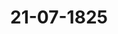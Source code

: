 ---  
schema: default  
title: 21-07-1825  
organization: Team Charlie  
notes: "<p>Description</p><p>Achtzehnte Sizung.

Geschehen, Frankfurt den 2. Juli 1825.

In Gegenwart

eer in ver 17. Sigung unwesenden,

mit Hinzutritt des Großherzöglich-hessischen Herrn Gesandten, Freiherrn von Gruben.</p><p>§.83</p><p>Einreichungs-Protokoll.

In der heutigen Sitzung wurden zwei Separat-Protokolle aufgenommen, und die Eingaben

Num. 48, eingereicht am 13. Juli, von Schubert aus Bühl, erneuertes Gesuch

wegen Auszahlung des Carenzquthabens von 150 Fl. und eines Pensions

rückstandes von 225 Fl. seines verstorbenen Vaters, des Reichskammergerichts-

Canzlisten Schubert.

Num. 49, einger. am 21. d. M., von Johann Rehorn aus Wehlar, im Namen

sämmtlicher Reichskammergerichtsboten, Gesuch um Bewilligung eines

Vorschusses aus der kammergerichtlichen Sustentationscasse.

Rum. 50, einger. am 21. d. M., von sämmtlichen Reichslammergerichtsboten,

erneuertes Gesuch wegen ihrer Pensionsangelegenheit.

Num. 51, einger. am 21. d. M., von Franz Dittlinger aus Wehlar, Reichskammer-

gerichtebote, Gesuch um Pensionsergänzung.

an die Commission für die reichskammergerichtlichen Angelegenheiten verwiesen.

Folgen die Unterschriften.

Protok. d. d. Bandetoos. XVII. 80.</p>"  
resources:  
- format: png  
  name: Page77[0-83].png  
  url: ../../data_img/Protokolle_BV_17_1825/21-07-1825/Page77[0-83].png  
category:   
  - Protokolle_BV_17_1825  
maintainer: Tao Luo  
maintainer_email: t.luo.21@abdn.ac.uk  
---